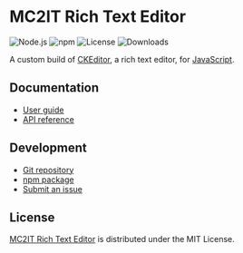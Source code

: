 # MC2IT Rich Text Editor
![Node.js](https://badgen.net/npm/node/@mc2it/rte) ![npm](https://badgen.net/npm/v/@mc2it/rte) ![License](https://badgen.net/npm/license/@mc2it/rte) ![Downloads](https://badgen.net/npm/dt/@mc2it/rte)

A custom build of [CKEditor](https://ckeditor.com/ckeditor-5), a rich text editor,
for [JavaScript](https://developer.mozilla.org/docs/Web/JavaScript).

## Documentation
- [User guide](https://github.com/mc2it/rich-text-editor/wiki)
- [API reference](https://mc2it.github.io/rich-text-editor)

## Development
- [Git repository](https://github.com/mc2it/rich-text-editor)
- [npm package](https://www.npmjs.com/package/@mc2it/rte)
- [Submit an issue](https://github.com/mc2it/rich-text-editor/issues)

## License
[MC2IT Rich Text Editor](https://github.com/mc2it/rich-text-editor) is distributed under the MIT License.
